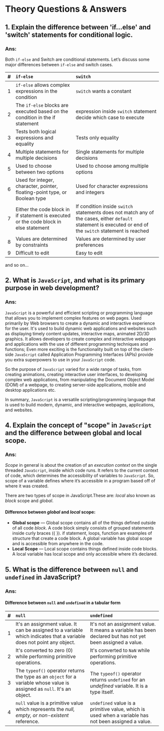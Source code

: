 
# Theory Questions & Answers

## 1. Explain the difference between 'if...else' and 'switch' statements for conditional logic.

### Ans:
Both `if-else` and Switch are conditional statements. Let’s discuss some major differences between `if-else` and switch cases.

| #         | `if-else`| `switch`                   |
| :-------- | :------- | :------------------------- |
| 1 | `if-else` allows complex expressions in the condition | `switch` wants a constant |
|2  |The `if-else` blocks are executed based on the condition in the if statement|expression inside `switch` statement decide which case to execute|
|3| Tests both logical expressions and equality| Tests only equality|
|4| Multiple statements for multiple decisions | Single statements for multiple decisions|
|5| Used to choose between two options | Used to choose among multiple options |
|6| Used for integer, character, pointer, floating-point type, or Boolean type | Used for character expressions and integers |
|7| Either the code block in if statement is executed or the code block in else statement | If condition inside `switch` statements does not match any of the cases, either `default` statement is executed or end of the `switch` statement is reached |
|8| Values are determined by constraints | Values are determined by user preferences |
|9| Difficult to edit | Easy to edit |

and so on...


## 2. What is `JavaScript`, and what is its primary purpose in web development?

### Ans:

`JavaScript` is a powerful and efficient scripting or programming language that allows you to implement complex features on web pages. Used primarily by Web browsers to create a dynamic and interactive experience for the user. It's used to build dynamic web applications and websites such as displaying timely content updates, interactive maps, animated 2D/3D graphics. It allows developers to create complex and interactive webpages and applications with the use of different programming techniques and functions; Even more exciting is the functionality built on top of the client-side `JavaScript` called Application Programming Interfaces (APIs) provide you extra superpowers to use in your `JavaScript` code.

So the purpose of `JavaScript` varied for a wide range of tasks, from creating animations, creating interactive user interfaces, to developing complex web applications, from manipulating the Document Object Model (DOM) of a webpage, to creating server-side applications, mobile and desktop applications etc.

In summary, `JavaScript` is a versatile scripting/programming language that is used to build modern, dynamic, and interactive webpages, applications, and websites.

## 4. Explain the concept of "scope" in `JavaScript` and the difference between global and local scope.

### Ans:

*Scope* in general is about the creation of an *execution context* on the single threaded `JavaScript`, inside which code runs. It refers to the current context of code, which determines the accessibility of variables to `JavaScript`. So, scope of a variable defines where it’s accessible in a program based off of where it was created.

There are two types of scope in JavaScript.These are: *local* also known as *block* scope and *global*.

#### Difference between *global* and *local* scope:

- **Global scope** — Global scope contains all of the things defined outside of all code *block*. A code block simply consists of grouped statements inside curly braces ({ }). if statement, loops, function are examples of structure that create a code block. A global variable has global scope and is accessible from anywhere in the code.
- **Local Scope** — Local scope contains things defined inside code blocks. A local variable has local scope and only accessible where it’s declared.

## 5. What is the difference between `null` and `undefined` in JavaScript?

### Ans:

#### Difference between `null` and `undefined` in a tabular form

| # | `null`     | `undefined`                |
| :-------- | :------- | :------------------------- |
| 1 | It's an assignment value. It can be assigned to a variable which indicates that a variable does not point any object. | It's not an assignment value. It means a variable has been declared but has not yet been assigned a value. |
|2| It's converted to zero (0) while performing primitive operations. | It's converted to `NaN` while performing primitive operations.|
|3| The `typeof()` operator returns the type as an `object` for a variable whose value is assigned as `null`. It's an object. | The `typeof()` operator returns `undefined` for an *undefined* variable. It is a type itself. |
|4| `null` value is a primitive value which represents the *null, empty, or non-existent* reference. |`undefined` value is a primitive value, which is used when a variable has not been assigned a value. |